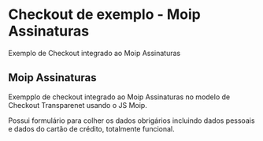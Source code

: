 # Checkout de exemplo - Moip Assinaturas
Exemplo de Checkout integrado ao Moip Assinaturas


## Moip Assinaturas
Exempplo de checkout integrado ao Moip Assinaturas no modelo de Checkout Transparenet usando o JS Moip.

Possui formulário para colher os dados obrigários incluindo dados pessoais e dados do cartão de crédito, totalmente funcional.

